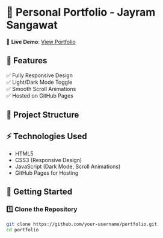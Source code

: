 # 🚀 Personal Portfolio - Jayram Sangawat

🔗 **Live Demo**: [View Portfolio](https://jayramgit94.github.io/portfolio/)  

## 📌 Features
✅ Fully Responsive Design  
✅ Light/Dark Mode Toggle  
✅ Smooth Scroll Animations  
✅ Hosted on GitHub Pages  

## 📂 Project Structure


## ⚡ Technologies Used
- HTML5
- CSS3 (Responsive Design)
- JavaScript (Dark Mode, Scroll Animations)
- GitHub Pages for Hosting  

## 🚀 Getting Started

### 1️⃣ Clone the Repository  
```bash
git clone https://github.com/your-username/portfolio.git
cd portfolio
